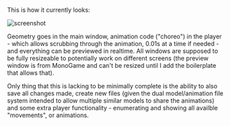 This is how it currently looks:

![screenshot](https://raw.githubusercontent.com/htmlcoderexe/3DGame/master/ModelEditor/playerdemo.PNG)

Geometry goes in the main window, animation code ("choreo") in the player - which allows scrubbing through the animation, 0.01s at a time if needed - and everything can be previewed in realtime. All windows are supposed to be fully resizeable to potentially work on different screens (the preview window is from MonoGame and can't be resized until I add the boilerplate that allows that).

Only thing that this is lacking to be minimally complete is the ability to also save all changes made, create new files (given the dual model/animation file system intended to allow multiple similar models to share the animations) and some extra player functionality - enumerating and showing all availble "movements", or animations.
